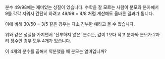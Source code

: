 분수 49/98에는 재미있는 성질이 있습니다. 수학을 잘 모르는 사람이 분모와 분자에서 9를 각각 지워서 간단히 하려고 49/98 = 4/8 처럼 계산해도 올바른 결과가 됩니다.

이에 비해 30/50 = 3/5 같은 경우는 다소 진부한 예라고 볼 수 있습니다.

위와 같은 성질을 가지면서 '진부하지 않은' 분수는, 값이 1보다 작고 분자와 분모가 2자리 정수인 경우 모두 4개가 있습니다.

이 4개의 분수를 곱해서 약분했을 때 분모는 얼마입니까?
